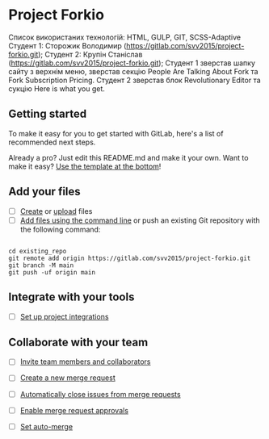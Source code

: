 # Project Forkio
Список використаних технологій: HTML, GULP, GIT, SCSS-Adaptive
Студент 1: Сторожик Володимир (https://gitlab.com/svv2015/project-forkio.git);
Студент 2: Крупін Станіслав (https://gitlab.com/svv2015/project-forkio.git);
Студент 1 зверстав шапку сайту з верхнім меню, зверстав секцію People Are Talking About Fork та Fork Subscription Pricing.
Студент 2 зверстав блок Revolutionary Editor та сукцію Here is what you get.



## Getting started

To make it easy for you to get started with GitLab, here's a list of recommended next steps.

Already a pro? Just edit this README.md and make it your own. Want to make it easy? [Use the template at the bottom](#editing-this-readme)!

## Add your files

- [ ] [Create](https://docs.gitlab.com/ee/user/project/repository/web_editor.html#create-a-file) or [upload](https://docs.gitlab.com/ee/user/project/repository/web_editor.html#upload-a-file) files
- [ ] [Add files using the command line](https://docs.gitlab.com/ee/gitlab-basics/add-file.html#add-a-file-using-the-command-line) or push an existing Git repository with the following command:

```

cd existing_repo
git remote add origin https://gitlab.com/svv2015/project-forkio.git
git branch -M main
git push -uf origin main
```

## Integrate with your tools

- [ ] [Set up project integrations](https://gitlab.com/svv2015/project-forkio/-/settings/integrations)

## Collaborate with your team

- [ ] [Invite team members and collaborators](https://docs.gitlab.com/ee/user/project/members/)
- [ ] [Create a new merge request](https://docs.gitlab.com/ee/user/project/merge_requests/creating_merge_requests.html)
- [ ] [Automatically close issues from merge requests](https://docs.gitlab.com/ee/user/project/issues/managing_issues.html#closing-issues-automatically)
- [ ] [Enable merge request approvals](https://docs.gitlab.com/ee/user/project/merge_requests/approvals/)
- [ ] [Set auto-merge](https://docs.gitlab.com/ee/user/project/merge_requests/merge_when_pipeline_succeeds.html)

